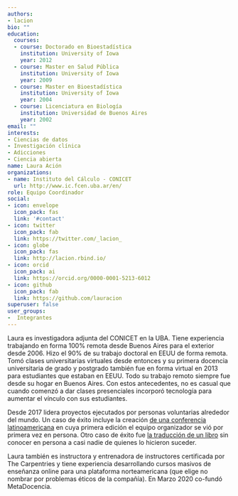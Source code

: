 ```yaml
---
authors:
- lacion
bio: ""
education:
  courses:
  - course: Doctorado en Bioestadística
    institution: University of Iowa
    year: 2012
  - course: Master en Salud Pública
    institution: University of Iowa
    year: 2009
  - course: Master en Bioestadística
    institution: University of Iowa
    year: 2004
  - course: Licenciatura en Biología
    institution: Universidad de Buenos Aires
    year: 2002
email: ""
interests:
- Ciencias de datos
- Investigación clínica
- Adicciones
- Ciencia abierta
name: Laura Ación
organizations:
- name: Instituto del Cálculo - CONICET
  url: http://www.ic.fcen.uba.ar/en/
role: Equipo Coordinador
social:
- icon: envelope
  icon_pack: fas
  link: '#contact'
- icon: twitter
  icon_pack: fab
  link: https://twitter.com/_lacion_
- icon: globe
  icon_pack: fas
  link: http://lacion.rbind.io/
- icon: orcid
  icon_pack: ai
  link: https://orcid.org/0000-0001-5213-6012
- icon: github
  icon_pack: fab
  link: https://github.com/lauracion
superuser: false
user_groups:
-  Integrantes
---
```


Laura es investigadora adjunta del CONICET en la UBA. Tiene experiencia trabajando en forma 100% remota desde Buenos Aires para el exterior desde 2006. Hizo el 90% de su trabajo doctoral en EEUU de forma remota. Tomó clases universitarias virtuales desde entonces y su primera docencia universitaria de grado y postgrado también fue en forma virtual en 2013 para estudiantes que estaban en EEUU. Todo su trabajo remoto siempre fue desde su hogar en Buenos Aires. Con estos antecedentes, no es casual que cuando comenzó a dar clases presenciales incorporó tecnología para aumentar el vínculo con sus estudiantes. 

Desde 2017 lidera proyectos ejecutados por personas voluntarias alrededor del mundo. Un caso de éxito incluye la creación [de una conferencia latinoamericana](https://latin-r.com) en cuya primera edición el equipo organizador se vió por primera vez en persona. Otro caso de éxito fue [la traducción de un libro](https://es.r4ds.hadley.nz) sin conocer en persona a casi nadie de quienes lo hicieron suceder.

Laura también es instructora y entrenadora de instructores certificada por The Carpentries y tiene experiencia desarrollando cursos masivos de enseñanza online para una plataforma norteamericana (que elige no nombrar por problemas éticos de la compañía). En Marzo 2020 co-fundó MetaDocencia.

